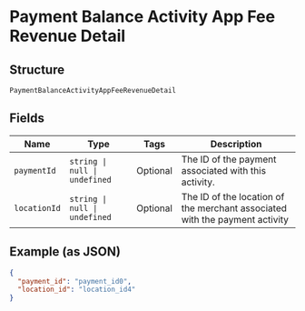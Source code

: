 <!-- Optimized: 2025-10-06 -->
<!-- RPM: 1.4.2.1.1.4.2.1_payment-balance-activity-app-fee-revenue-detail_20251006 -->
<!-- Session: E2E RPM DNA Application -->
<!-- AOM: RND (Reggie & Dro) -->
<!-- COI: SALES -->
<!-- RPM: HIGH -->
<!-- ACTION: BUILD -->

# Payment Balance Activity App Fee Revenue Detail

## Structure

`PaymentBalanceActivityAppFeeRevenueDetail`

## Fields

| Name | Type | Tags | Description |
|  --- | --- | --- | --- |
| `paymentId` | `string \| null \| undefined` | Optional | The ID of the payment associated with this activity. |
| `locationId` | `string \| null \| undefined` | Optional | The ID of the location of the merchant associated with the payment activity |

## Example (as JSON)

```json
{
  "payment_id": "payment_id0",
  "location_id": "location_id4"
}
```
